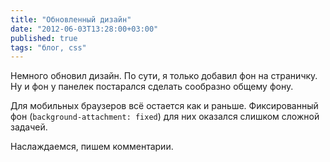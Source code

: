 ```yaml
---
title: "Обновленный дизайн"
date: "2012-06-03T13:28:00+03:00"
published: true
tags: "блог, css"
---
```


Немного обновил дизайн. По сути, я только добавил фон на страничку. Ну и фон у панелек постарался сделать сообразно
общему фону.

Для мобильных браузеров всё остается как и раньше. Фиксированный фон (`background-attachment: fixed`) для них оказался
слишком сложной задачей.

Наслаждаемся, пишем комментарии.
